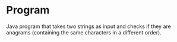 # Program
Java program that takes two strings as input and checks if they are anagrams 
(containing the same characters in a different order).
